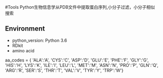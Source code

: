 #Tools 
Python生物信息学从PDB文件中提取蛋白序列,小分子过滤，小分子相似搜索
## Environment 
* python_version: Python 3.6
* RDkit 
* amino acid

aa_codes = {
     'ALA':'A', 'CYS':'C', 'ASP':'D', 'GLU':'E',
     'PHE':'F', 'GLY':'G', 'HIS':'H', 'LYS':'K',
     'ILE':'I', 'LEU':'L', 'MET':'M', 'ASN':'N',
     'PRO':'P', 'GLN':'Q', 'ARG':'R', 'SER':'S',
     'THR':'T', 'VAL':'V', 'TYR':'Y', 'TRP':'W'}
